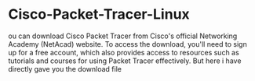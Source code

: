 # Cisco-Packet-Tracer-Linux
ou can download Cisco Packet Tracer from Cisco's official Networking Academy (NetAcad) website. To access the download, you'll need to sign up for a free account, which also provides access to resources such as tutorials and courses for using Packet Tracer effectively. But here i have directly gave you the download file
